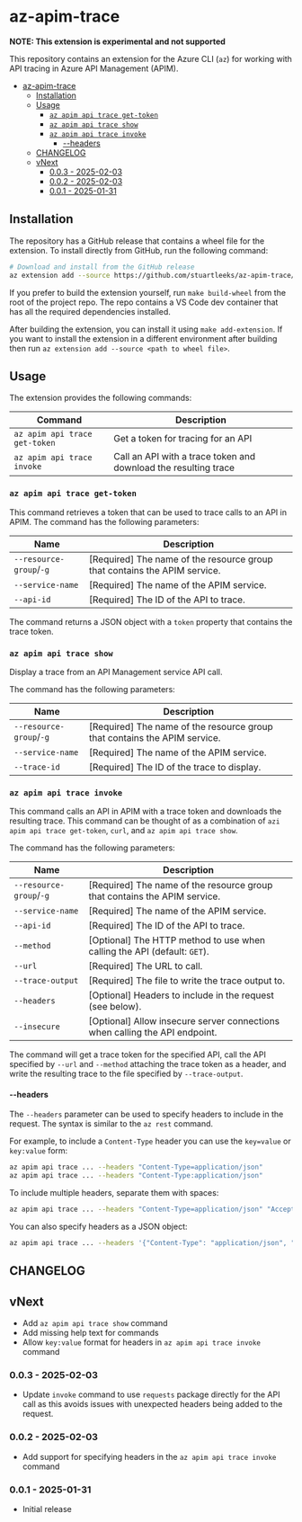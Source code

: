 # az-apim-trace

**NOTE: This extension is experimental and not supported**

This repository contains an extension for the Azure CLI (`az`) for working with API tracing in Azure API Management (APIM).

- [az-apim-trace](#az-apim-trace)
	- [Installation](#installation)
	- [Usage](#usage)
		- [`az apim api trace get-token`](#az-apim-api-trace-get-token)
		- [`az apim api trace show`](#az-apim-api-trace-show)
		- [`az apim api trace invoke`](#az-apim-api-trace-invoke)
			- [--headers](#--headers)
	- [CHANGELOG](#changelog)
	- [vNext](#vnext)
		- [0.0.3 - 2025-02-03](#003---2025-02-03)
		- [0.0.2 - 2025-02-03](#002---2025-02-03)
		- [0.0.1 - 2025-01-31](#001---2025-01-31)


## Installation

The repository has a GitHub release that contains a wheel file for the extension.
To install directly from GitHub, run the following command:

```bash
# Download and install from the GitHub release
az extension add --source https://github.com/stuartleeks/az-apim-trace/releases/download/v0.0.3/apim_trace-0.0.3-py2.py3-none-any.whl --upgrade
```

If you prefer to build the extension yourself, run `make build-wheel` from the root of the project repo.
The repo contains a VS Code dev container that has all the required dependencies installed.

After building the extension, you can install it using `make add-extension`.
If you want to install the extension in a different environment after building then run `az extension add --source <path to wheel file>`.

## Usage

The extension provides the following commands:

| Command                       | Description                                                     |
| ----------------------------- | --------------------------------------------------------------- |
| `az apim api trace get-token` | Get a token for tracing for an API                              |
| `az apim api trace invoke`    | Call an API with a trace token and download the resulting trace |

### `az apim api trace get-token`

This command retrieves a token that can be used to trace calls to an API in APIM.
The command has the following parameters:

| Name                    | Description                                                               |
| ----------------------- | ------------------------------------------------------------------------- |
| `--resource-group`/`-g` | [Required] The name of the resource group that contains the APIM service. |
| `--service-name`        | [Required] The name of the APIM service.                                  |
| `--api-id`              | [Required] The ID of the API to trace.                                    |

The command returns a JSON object with a `token` property that contains the trace token.

### `az apim api trace show`

Display a trace from an API Management service API call.

The command has the following parameters:

| Name                    | Description                                                               |
| ----------------------- | ------------------------------------------------------------------------- |
| `--resource-group`/`-g` | [Required] The name of the resource group that contains the APIM service. |
| `--service-name`        | [Required] The name of the APIM service.                                  |
| `--trace-id`            | [Required] The ID of the trace to display.                                |

### `az apim api trace invoke`

This command calls an API in APIM with a trace token and downloads the resulting trace.
This command can be thought of as a combination of `azi apim api trace get-token`, `curl`, and `az apim api trace show`.

The command has the following parameters:

| Name                    | Description                                                                 |
| ----------------------- | --------------------------------------------------------------------------- |
| `--resource-group`/`-g` | [Required] The name of the resource group that contains the APIM service.   |
| `--service-name`        | [Required] The name of the APIM service.                                    |
| `--api-id`              | [Required] The ID of the API to trace.                                      |
| `--method`              | [Optional] The HTTP method to use when calling the API (default: `GET`).    |
| `--url`                 | [Required] The URL to call.                                                 |
| `--trace-output`        | [Required] The file to write the trace output to.                           |
| `--headers`             | [Optional] Headers to include in the request (see below).                   |
| `--insecure`            | [Optional] Allow insecure server connections when calling the API endpoint. |

The command will get a trace token for the specified API, call the API specified by `--url` and `--method` attaching the trace token as a header, and write the resulting trace to the file specified by `--trace-output`.

#### --headers

The `--headers` parameter can be used to specify headers to include in the request.
The syntax is similar to the `az rest` command.

For example, to include a `Content-Type` header you can use the `key=value` or `key:value` form:

```bash
az apim api trace ... --headers "Content-Type=application/json"
az apim api trace ... --headers "Content-Type:application/json"
```

To include multiple headers, separate them with spaces:

```bash
az apim api trace ... --headers "Content-Type=application/json" "Accept=application/json"
```

You can also specify headers as a JSON object:

```bash
az apim api trace ... --headers '{"Content-Type": "application/json", "Accept": "application/json"}'
```

## CHANGELOG

## vNext

- Add `az apim api trace show` command
- Add missing help text for commands
- Allow `key:value` format for headers in `az apim api trace invoke` command

### 0.0.3 - 2025-02-03

- Update `invoke` command to use `requests` package directly for the API call as this avoids issues with unexpected headers being added to the request.

### 0.0.2 - 2025-02-03

- Add support for specifying headers in the `az apim api trace invoke` command

### 0.0.1 - 2025-01-31

- Initial release


